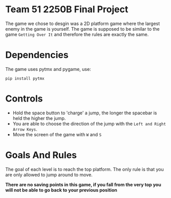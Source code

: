 # Team 51 2250B Final Project
The game we chose to desgin was a 2D platform game where the largest enemy in the game is yourself. The game is supposed to be similar to the game `Getting Over It` and therefore the rules are exactly the same.

# Dependencies
The game uses pytmx and pygame, use:
```
pip install pytmx
``` 

# Controls
- Hold the space button to 'charge' a jump, the longer the spacebar is held the higher the jump. 
- You are able to choose the direction of the jump with the `Left and Right Arrow Keys`.
- Move the screen of the game with `W` and `S`

# Goals And Rules
The goal of each level is to reach the top platform. The only rule is that you are only allowed to jump around to move. 

**There are no saving points in this game, if you fall from the very top you will not be able to go back to your previous position**







